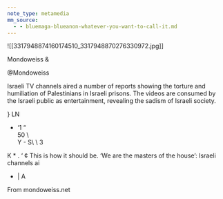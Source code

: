 ```yaml
---
note_type: metamedia
mm_source:
  - - bluemaga-blueanon-whatever-you-want-to-call-it.md
---
```


![[3317948874160174510_3317948870276330972.jpg]]

Mondoweiss &

@Mondoweiss

Israeli TV channels aired a number of reports
showing the torture and humiliation of
Palestinians in Israeli prisons. The videos are
consumed by the Israeli public as entertainment,
revealing the sadism of Israeli society.

} LN
- ‘1 “\
50 \\ \
Y - S\ \ 3

K * . ‘
¢ This is how it should be.
‘We are the masters of the house’: Israeli channels ai
- | A

From mondoweiss.net


